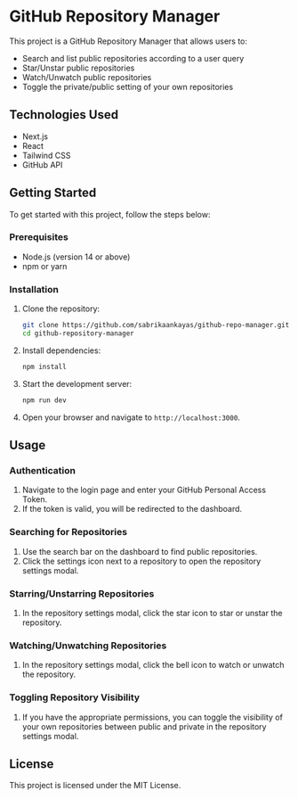 # GitHub Repository Manager

This project is a GitHub Repository Manager that allows users to:

- Search and list public repositories according to a user query
- Star/Unstar public repositories
- Watch/Unwatch public repositories
- Toggle the private/public setting of your own repositories

## Technologies Used

- Next.js
- React
- Tailwind CSS
- GitHub API

## Getting Started

To get started with this project, follow the steps below:

### Prerequisites

- Node.js (version 14 or above)
- npm or yarn

### Installation

1. Clone the repository:
   ```bash
   git clone https://github.com/sabrikaankayas/github-repo-manager.git
   cd github-repository-manager
2. Install dependencies:
   ```bash
   npm install
3. Start the development server:
   ```bash
   npm run dev
4. Open your browser and navigate to `http://localhost:3000`.

## Usage

### Authentication

1. Navigate to the login page and enter your GitHub Personal Access Token.
2. If the token is valid, you will be redirected to the dashboard.

### Searching for Repositories

1. Use the search bar on the dashboard to find public repositories.
2. Click the settings icon next to a repository to open the repository settings modal.

### Starring/Unstarring Repositories

1. In the repository settings modal, click the star icon to star or unstar the repository.

### Watching/Unwatching Repositories

1. In the repository settings modal, click the bell icon to watch or unwatch the repository.

### Toggling Repository Visibility

1. If you have the appropriate permissions, you can toggle the visibility of your own repositories between public and private in the repository settings modal.

## License

This project is licensed under the MIT License.
